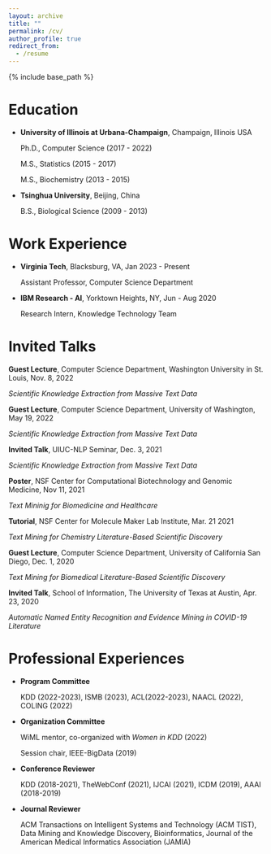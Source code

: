 ```yaml
---
layout: archive
title: ""
permalink: /cv/
author_profile: true
redirect_from:
  - /resume
---
```


{% include base_path %}

Education
======
- **University of Illinois at Urbana-Champaign**, Champaign, Illinois USA

  Ph.D., Computer Science (2017 - 2022) 
  
  M.S., Statistics (2015 - 2017)
  
  M.S., Biochemistry (2013 - 2015)
  
- **Tsinghua University**, Beijing, China

  B.S., Biological Science (2009 - 2013) 


Work Experience
======
- **Virginia Tech**, Blacksburg, VA, Jan 2023 - Present
  
  Assistant Professor, Computer Science Department
  
- **IBM Research - AI**, Yorktown Heights, NY, Jun - Aug 2020
  
  Research Intern, Knowledge Technology Team


  
Invited Talks
======
**Guest Lecture**, Computer Science Department, Washington University in St. Louis, Nov. 8, 2022

_Scientific Knowledge Extraction from Massive Text Data_

**Guest Lecture**, Computer Science Department, University of Washington, May 19, 2022

_Scientific Knowledge Extraction from Massive Text Data_

**Invited Talk**, UIUC-NLP Seminar, Dec. 3, 2021

_Scientific Knowledge Extraction from Massive Text Data_

**Poster**, NSF Center for Computational Biotechnology and Genomic Medicine, Nov 11, 2021

_Text Mininig for Biomedicine and Healthcare_

**Tutorial**, NSF Center for Molecule Maker Lab Institute, Mar. 21  2021

_Text Mining for Chemistry Literature-Based Scientific Discovery_

**Guest Lecture**, Computer Science Department, University of California San Diego, Dec. 1, 2020

_Text Mining for Biomedical Literature-Based Scientific Discovery_

**Invited Talk**, School of Information, The University of Texas at Austin, Apr. 23, 2020

_Automatic Named Entity Recognition and Evidence Mining in COVID-19 Literature_


Professional Experiences
======
- **Program Committee**

  KDD (2022-2023), ISMB (2023), ACL(2022-2023), NAACL (2022), COLING (2022)
  
- **Organization Committee**

  WiML mentor, co-organized with _Women in KDD_ (2022)

  Session chair, IEEE-BigData (2019)
  
- **Conference Reviewer**

  KDD (2018-2021), TheWebConf (2021), IJCAI (2021), ICDM (2019), AAAI (2018-2019)

- **Journal Reviewer**

  ACM Transactions on Intelligent Systems and Technology (ACM TIST), Data Mining and Knowledge Discovery, Bioinformatics, Journal of the American Medical Informatics Association (JAMIA)
